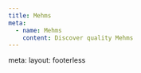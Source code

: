 ```yaml
---
title: Mehms
meta:
  - name: Mehms
    content: Discover quality Mehms
---
```


<route lang="yaml">
meta:
  layout: footerless
</route>

<MehmsToolbar request-path="/mehms" show-search show-category show-order />
<MehmsGallery show-footer class="mt-4" />
